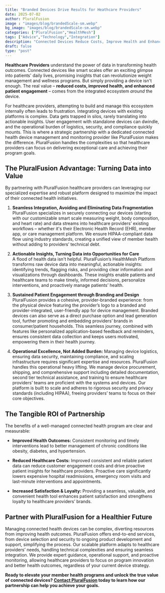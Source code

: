 ```yaml
---
title: "Branded Devices Drive Results for Heathcare Providers"
date: 2025-07-02
author: PluralFusion
image : "images/blog/brandedScale-sm.webp"
bg_image: "images/blog/brandedScale-sm.webp"
categories: ["PluralFusion","HealthMesh"]
tags: ["Advice","Technology","Integration"]
description: "Connected Devices Reduce Costs, Improve Health and Enhance Patient Engagement"
draft: false
type: "post"
---
```

**Healthcare Providers** understand the power of data in transforming health outcomes. Connected devices like smart scales offer an exciting glimpse into patients' daily lives, promising insights that can revolutionize weight management and wellness programs. But simply providing a device isn't enough. The real value – **reduced costs, improved health, and enhanced patient engagement** – comes from the integrated ecosystem *around* the device.

For healthcare providers, attempting to build and manage this ecosystem internally often leads to frustration. Integrating devices with existing platforms is complex. Data gets trapped in silos, rarely translating into actionable insights. User engagement with standalone devices can dwindle, and the operational burden of logistics, security, and compliance quickly mounts. This is where a strategic partnership with a dedicated connected health device management and monitoring provider like PluralFusion makes the difference. PluralFusion handles the complexities so that healthcare providers can focus on delivering exceptional care and achieving their program goals.

## The PluralFusion Advantage: Turning Data into Value

By partnering with PluralFusion healthcare providers can leveraging our specialized expertise and robust platform designed to maximize the impact of their connected health initiatives.

1. **Seamless Integration, Avoiding and Eliminating Data Fragmentation**  
  PluralFusion specializes in securely connecting our devices (starting with our customizable smart scale measuring weight, body composition, and heart rate) and data streams into healthcare providers’ existing workflows – whether it's their Electronic Health Record (EHR), member app, or care management platform. We ensure HIPAA-compliant data flow using industry standards, creating a unified view of member health without adding to providers’ technical debt.
  
2. **Actionable Insights, Turning Data into Opportunities for Care**  
  A flood of health data isn't helpful. PluralFusion’s HealthMesh Platform transforms raw device data into meaningful, actionable insights: identifying trends, flagging risks, and providing clear information and visualizations through dashboards. These insights enable patients and healthcare teams to make timely, informed decisions, personalize interventions, and proactively manage patients’ health.
  
3. **Sustained Patient Engagement through Branding and Design**  
  PluralFusion provides a cohesive, provider-branded experience: from the physical device featuring the provider’s logo to a branded and provider-integrated, user-friendly app for device management. Branded devices can also serve as a direct purchase option and lead generation tool, further promoting and embedding providers’ brands in consumer/patient households. This seamless journey, combined with features like personalized application-based feedback and reminders, ensures consistent data collection and keeps users motivated, empowering them in their health journey.
  
4. **Operational Excellence, Not Added Burden:** Managing device logistics, ensuring data security, maintaining compliance, and scaling infrastructure requires significant expertise and resources. PluralFusion handles this operational heavy lifting. We manage device procurement, shipping, and comprehensive support including detailed documentation, second tier technical assistance, and training to ensure healthcare providers’ teams are proficient with the systems and devices. Our platform is built to scale and adheres to rigorous security and privacy standards (including HIPAA), freeing providers’ teams to focus on their core objectives.
  

## The Tangible ROI of Partnership

The benefits of a well-managed connected health program are clear and measurable:

- **Improved Health Outcomes:** Consistent monitoring and timely interventions lead to better management of chronic conditions like obesity, diabetes, and hypertension.
  
- **Reduced Healthcare Costs:** Improved consistent and reliable patient data can reduce customer engagement costs and drive proactive patient insights for healthcare providers. Proactive care significantly lowers expensive hospital readmissions, emergency room visits and last-minute interventions and appointments.
  
- **Increased Satisfaction & Loyalty:** Providing a seamless, valuable, and convenient health tool enhances patient satisfaction and strengthens loyalty to healthcare providers’ brands.
  


## Partner with PluralFusion for a Healthier Future

Managing connected health devices can be complex, diverting resources from improving health outcomes. PluralFusion offers end-to-end services, from device selection and security to ongoing product development and support, simplifying the process. Our scalable platform adapts to healthcare providers’ needs, handling technical complexities and ensuring seamless integration. We provide expert guidance, operational support, and proactive monitoring, allowing healthcare providers to focus on program innovation and better health outcomes, regardless of your current device strategy.

**Ready to elevate your member health programs and unlock the true value of connected devices? [Contact PluralFusion](/contact) today to learn how our partnership can help you achieve your goals.**